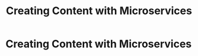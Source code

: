 ﻿---
uid: creating-structured-content-with-microservices
topic: creating-structured-content-with-microservices
locale: en
title: Creating Content with Microservices
dnneditions: Evoq Content, Evoq Engage
dnnversion: 09.02.00
parent-topic: structured-content
related-topics:
---

# Creating Content with Microservices
